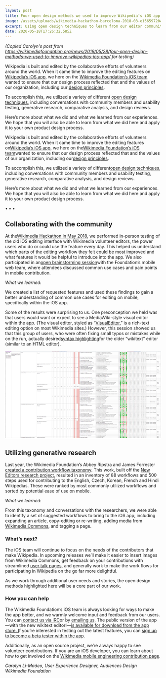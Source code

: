 ```yaml
---
layout: post
title: Four open design methods we used to improve Wikipedia’s iOS app
image: /assets/uploads/wikimedia-hackathon-barcelona-2018-03-e1565972041606.jpg
excerpt: Using open design techniques to learn from our editor community
date: 2020-05-18T17:26:32.585Z
---
```

*(Copied Carolyn's post from <https://wikimediafoundation.org/news/2019/05/28/four-open-design-methods-we-used-to-improve-wikipedias-ios-app/> for testing)*

Wikipedia is built and edited by the collaborative efforts of volunteers around the world. When it came time to improve the editing features on [Wikipedia’s iOS app](https://itunes.apple.com/us/app/wikipedia/id324715238?mt=8), we here on the [Wikimedia Foundation’s iOS team](https://www.mediawiki.org/wiki/Wikimedia_Apps/Team/iOS) wanted to ensure that our design process reflected that and the values of our organization, including our [design principles](https://design.wikimedia.org/style-guide/design-principles.html).

To accomplish this, we utilized a variety of different [open design techniques](http://opendesignkit.org/), including conversations with community members and usability testing, generative research, comparative analysis, and design reviews.

Here’s more about what we did and what we learned from our experiences. We hope that you will also be able to learn from what we did here and apply it to your own product design process.

Wikipedia is built and edited by the collaborative efforts of volunteers around the world. When it came time to improve the editing features on[Wikipedia’s iOS app](https://itunes.apple.com/us/app/wikipedia/id324715238?mt=8), we here on the[Wikimedia Foundation’s iOS team](https://www.mediawiki.org/wiki/Wikimedia_Apps/Team/iOS)wanted to ensure that our design process reflected that and the values of our organization, including our[design principles](https://design.wikimedia.org/style-guide/design-principles.html).

To accomplish this, we utilized a variety of different[open design techniques](http://opendesignkit.org/), including conversations with community members and usability testing, generative research, comparative analysis, and design reviews.

Here’s more about what we did and what we learned from our experiences. We hope that you will also be able to learn from what we did here and apply it to your own product design process.

• • •



## Collaborating with the community

At the[Wikimedia Hackathon in May 2018](https://www.mediawiki.org/wiki/Wikimedia_Hackathon_2018), we performed in-person testing of the old iOS editing interface with Wikimedia volunteer editors, the power users who do or could use the feature every day. This helped us understand which parts of the editing workflow they felt could be most improved and what features it would be helpful to introduce into the app. We also participated in an[open brainstorming session](https://phabricator.wikimedia.org/T191036)with the Foundation’s mobile web team, where attendees discussed common use cases and pain points in mobile contribution.

*What we learned:*

We created a list of requested features and used these findings to gain a better understanding of common use cases for editing on mobile, specifically within the iOS app.

Some of the results were surprising to us. One preconception we held was that users would want or expect to see a MediaWiki-style visual editor within the app. (The visual editor, styled as “[VisualEditor](https://www.mediawiki.org/wiki/VisualEditor),” is a rich-text editing option on most Wikimedia sites.) However, this session showed us that this group of users, who were often fixing small typos or mistakes while on the run, actually desired[syntax highlighting](https://www.mediawiki.org/wiki/Extension:SyntaxHighlight)for the older “wikitext” editor (similar to an HTML editor).

![Overall view of the contribution taxonomy.](/assets/uploads/overall-view-of-the-contribution-taxonomy.png "Overall view of the contribution taxonomy.")

## Utilizing generative research

Last year, the Wikimedia Foundation’s Abbey Ripstra and James Forrester [created a contribution workflow taxonomy](https://wikimediafoundation.org/2018/08/14/understanding-workflows-wikimedia-editors/). This work, built off the [New Editors research project](https://www.mediawiki.org/wiki/New_Editor_Experiences), resulted in an inventory of 88 workflows and 500 steps used for contributing to the English, Czech, Korean, French and Hindi Wikipedias. These were ranked by most commonly utilized workflows and sorted by potential ease of use on mobile.

*What we learned:*

From this taxonomy and conversations with the researchers, we were able to identify a set of suggested workflows to bring to the iOS app, including expanding an article, copy-editing or re-writing, adding media from [Wikimedia Commons](https://commons.wikimedia.org/), and tagging a page.

### What’s next?

The iOS team will continue to focus on the needs of the contributors that make Wikipedia. In upcoming releases we’ll make it easier to insert images from Wikimedia Commons, get feedback on your contributions with streamlined [user talk pages](https://en.wikipedia.org/wiki/Help:Talk_pages), and generally work to make the work flows for participating in Wikipedia on the go far more delightful.

As we work through additional user needs and stories, the open design methods highlighted here will be a core part of our work.

### How you can help

The Wikimedia Foundation’s iOS team is always looking for ways to make the app better, and we warmly welcome input and feedback from our users. You can[ contact us via IRC](https://www.irccloud.com/irc/freenode/channel/wikimedia-ios)or by [emailing us](https://lists.wikimedia.org/mailman/listinfo/mobile-l). The public version of the app—with the new wikitext editor!—[is available for download from the app store.  I](https://itunes.apple.com/us/app/wikipedia/id324715238)f you’re interested in testing out the latest features, you can [sign up to become a beta tester within the app](https://docs.google.com/forms/d/19flzJ3lObZLfN5gKv69BZWkeouH7Vuznykk6q-O6xRc/viewform?c=0&w=1).

Additionally, as an open source project, we’re always happy to see volunteer contributions. If you are an iOS developer, you can learn about how to get involved on the [Wikimedia mobile engineering contribution page](https://www.mediawiki.org/wiki/Wikimedia_Mobile_engineering/Contribute).

*Carolyn Li-Madeo, User Experience Designer, Audiences Design*\
*Wikimedia Foundation*
